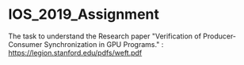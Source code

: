 # IOS_2019_Assignment
The task to understand the Research paper "Verification of Producer-Consumer
Synchronization in GPU Programs." : 
https://legion.stanford.edu/pdfs/weft.pdf

